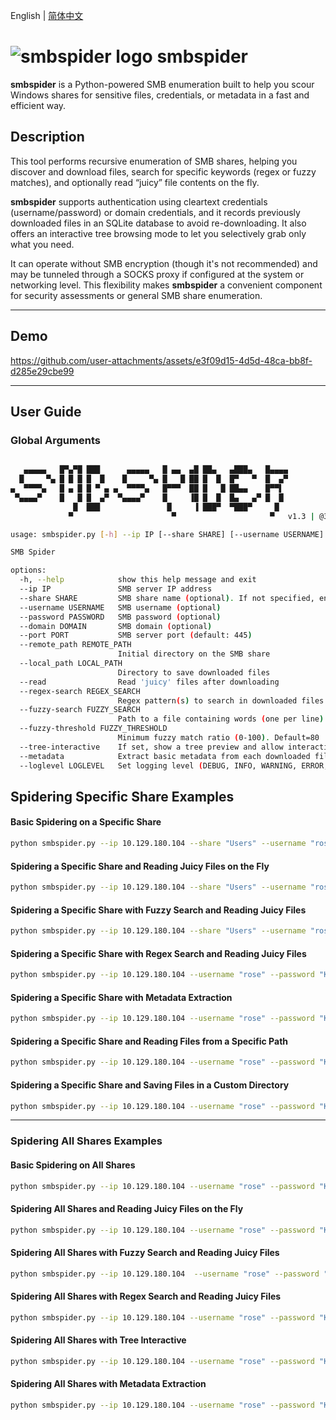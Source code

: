 English | [简体中文](./README_CN.md)

# ![smbspider logo](https://dcollao.pages.dev/images/smbspider_logo.png) smbspider

**smbspider** is a Python-powered SMB enumeration built to help you scour Windows shares for sensitive files, credentials, or metadata in a fast and efficient way.

## Description

This tool performs recursive enumeration of SMB shares, helping you discover and download files, search for specific keywords (regex or fuzzy matches), and optionally read “juicy” file contents on the fly.

**smbspider** supports authentication using cleartext credentials (username/password) or domain credentials, and it records previously downloaded files in an SQLite database to avoid re-downloading. It also offers an interactive tree browsing mode to let you selectively grab only what you need.

It can operate without SMB encryption (though it's not recommended) and may be tunneled through a SOCKS proxy if configured at the system or networking level. This flexibility makes **smbspider** a convenient component for security assessments or general SMB share enumeration. 

---

## Demo
https://github.com/user-attachments/assets/e3f09d15-4d5d-48ca-bb8f-d285e29cbe99



---

## User Guide

### Global Arguments

```bash

   ▄▄▄▄▄   █▀▄▀█ ███      ▄▄▄▄▄   █ ▄▄  ▄█ ██▄   ▄███▄   █▄▄▄▄ 
  █     ▀▄ █ █ █ █  █    █     ▀▄ █   █ ██ █  █  █▀   ▀  █  ▄▀ 
▄  ▀▀▀▀▄   █ ▄ █ █ ▀ ▄ ▄  ▀▀▀▀▄   █▀▀▀  ██ █   █ ██▄▄    █▀▀▌  
 ▀▄▄▄▄▀    █   █ █  ▄▀  ▀▄▄▄▄▀    █     ▐█ █  █  █▄   ▄▀ █  █  
              █  ███               █     ▐ ███▀  ▀███▀     █   
             ▀                      ▀                     ▀   v1.3 | @3ky_sec 

usage: smbspider.py [-h] --ip IP [--share SHARE] [--username USERNAME] [--password PASSWORD] [--domain DOMAIN] [--port PORT] [--remote_path REMOTE_PATH] [--local_path LOCAL_PATH] [--read] [--regex-search REGEX_SEARCH] [--fuzzy-search FUZZY_SEARCH] [--fuzzy-threshold FUZZY_THRESHOLD] [--tree-interactive] [--metadata] [--loglevel LOGLEVEL]

SMB Spider

options:
  -h, --help            show this help message and exit
  --ip IP               SMB server IP address
  --share SHARE         SMB share name (optional). If not specified, enumerates shares
  --username USERNAME   SMB username (optional)
  --password PASSWORD   SMB password (optional)
  --domain DOMAIN       SMB domain (optional)
  --port PORT           SMB server port (default: 445)
  --remote_path REMOTE_PATH
                        Initial directory on the SMB share
  --local_path LOCAL_PATH
                        Directory to save downloaded files
  --read                Read 'juicy' files after downloading
  --regex-search REGEX_SEARCH
                        Regex pattern(s) to search in downloaded files (e.g. 'password|credential|secret')
  --fuzzy-search FUZZY_SEARCH
                        Path to a file containing words (one per line) to fuzzy-search in downloaded files
  --fuzzy-threshold FUZZY_THRESHOLD
                        Minimum fuzzy match ratio (0-100). Default=80
  --tree-interactive    If set, show a tree preview and allow interactive selective download
  --metadata            Extract basic metadata from each downloaded file
  --loglevel LOGLEVEL   Set logging level (DEBUG, INFO, WARNING, ERROR, CRITICAL). Default=INFO
```

## Spidering Specific Share Examples

#### Basic Spidering on a Specific Share
```bash
python smbspider.py --ip 10.129.180.104 --share "Users" --username "rose" --password "KxEPkKe6R8su"
```

#### Spidering a Specific Share and Reading Juicy Files on the Fly
```bash
python smbspider.py --ip 10.129.180.104 --share "Users" --username "rose" --password "KxEPkKe6R8su" --read
```

#### Spidering a Specific Share with Fuzzy Search and Reading Juicy Files
```bash
python smbspider.py --ip 10.129.180.104 --share "Users" --username "rose" --password "KxEPkKe6R8su" --fuzzy-search common.txt --read
```

#### Spidering a Specific Share with Regex Search and Reading Juicy Files
```bash
python smbspider.py --ip 10.129.180.104 --username "rose" --password "KxEPkKe6R8su" --share "Users" --regex-search "password|secret" --read 
```

#### Spidering a Specific Share with Metadata Extraction
```bash
python smbspider.py --ip 10.129.180.104 --username "rose" --password "KxEPkKe6R8su" --share "Users" --read --metadata
```

#### Spidering a Specific Share and Reading Files from a Specific Path
```bash
python smbspider.py --ip 10.129.180.104 --username "rose" --password "KxEPkKe6R8su" --share "Users" --remote_path "\Default\Appdata\Local\Microsoft\Windows\WinX\Group3\" --read
```

#### Spidering a Specific Share and Saving Files in a Custom Directory
```bash
python smbspider.py --ip 10.129.180.104 --username "rose" --password "KxEPkKe6R8su" --share "Users" --remote_path "\Default\Appdata\Local\Microsoft\Windows\WinX\Group3" --local_path "Group_Downloads" --read
```

---

### Spidering All Shares Examples

#### Basic Spidering on All Shares
```bash
python smbspider.py --ip 10.129.180.104 --username "rose" --password "KxEPkKe6R8su"
```

#### Spidering All Shares and Reading Juicy Files on the Fly
```bash
python smbspider.py --ip 10.129.180.104 --username "rose" --password "KxEPkKe6R8su" --read
```

#### Spidering All Shares with Fuzzy Search and Reading Juicy Files
```bash
python smbspider.py --ip 10.129.180.104  --username "rose" --password "KxEPkKe6R8su" --fuzzy-search common.txt --read
```

#### Spidering All Shares with Regex Search and Reading Juicy Files
```bash
python smbspider.py --ip 10.129.180.104 --username "rose" --password "KxEPkKe6R8su" --regex-search "password|secret" --read 
```

#### Spidering All Shares with Tree Interactive
```bash
python smbspider.py --ip 10.129.180.104 --username "rose" --password "KxEPkKe6R8su" --read --tree-interactive
```

#### Spidering All Shares with Metadata Extraction
```bash
python smbspider.py --ip 10.129.180.104 --username "rose" --password "KxEPkKe6R8su" --read --metadata
```


